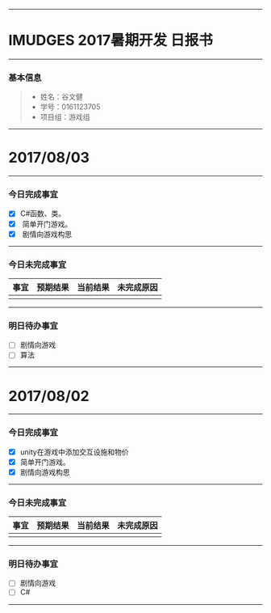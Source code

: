 -------
# IMUDGES 2017暑期开发 日报书
<span style="color:red"></span>

-------


### 基本信息
> * 姓名：谷文健
> * 学号：0161123705
> * 项目组：游戏组

-------


# 2017/08/03

-------

### 今日完成事宜
- [x]  C#函数、类。
- [x]  简单开门游戏。
- [x]  剧情向游戏构思
-----
### 今日未完成事宜


| 事宜     |预期结果| 当前结果  | 未完成原因   | 
| --------   | -----:  | -----:  | :----:  |
|    |   |   |   |


------
### 明日待办事宜
- [ ] 剧情向游戏
- [ ] 算法
-------
# 2017/08/02

-------

### 今日完成事宜
- [x]  unity在游戏中添加交互设施和物价
- [x]  简单开门游戏。
- [x]  剧情向游戏构思
-----
### 今日未完成事宜


| 事宜     |预期结果| 当前结果  | 未完成原因   | 
| --------   | -----:  | -----:  | :----:  |
|    |   |   |   |


------
### 明日待办事宜
- [ ] 剧情向游戏
- [ ] C#
-------
